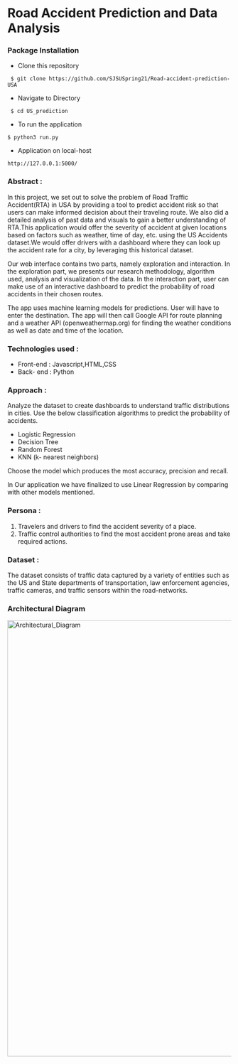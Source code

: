 # Road Accident Prediction and Data Analysis

### Package Installation

- Clone this repository 

` $ git clone https://github.com/SJSUSpring21/Road-accident-prediction-USA`

- Navigate to Directory

` $ cd US_prediction`

- To run the application

`$ python3 run.py`

- Application on local-host

`http://127.0.0.1:5000/ `

### Abstract :

In this project, we set out to solve the problem of Road Traffic Accident(RTA) in USA  by providing a tool to predict accident risk so that users can make informed decision about their traveling route. We also did a detailed analysis of past data and visuals to gain a better understanding of RTA.This application would offer the severity of accident at given locations based on factors such as weather, time of day, etc. using the US Accidents dataset.We would offer drivers with a dashboard where they can look up the accident rate for a city,
by leveraging this historical dataset. 

Our web interface contains two parts, namely exploration and interaction. In the exploration part, we presents our research methodology, algorithm used, analysis and visualization of the data. In the interaction part, user can make use of an interactive dashboard to predict the probability of road accidents in their chosen routes.

The app uses machine learning models for predictions. User will have to enter the destination. The app will then call Google API for route planning and a weather API (openweathermap.org) for finding the weather conditions as well as date and time of the location.



### Technologies used :

* Front-end : Javascript,HTML,CSS
* Back- end : Python 



### Approach :
Analyze the dataset to create dashboards to understand traffic distributions in cities.
Use the below classification algorithms to predict the probability of accidents.
* Logistic Regression 
* Decision Tree
* Random Forest
* KNN (k- nearest neighbors)

Choose the model which produces the most accuracy, precision and recall.

In Our application we have finalized to use Linear Regression by comparing with other models mentioned.

### Persona :
1. Travelers and drivers to find the accident severity of a place.
2. Traffic control authorities to find the most accident prone areas and take required actions.


### Dataset : 
The dataset consists of traffic data captured by a variety of entities such as the US and State departments
of transportation, law enforcement agencies, traffic cameras, and traffic sensors within the road-networks.

### Architectural Diagram
<img width="982" alt="Architectural_Diagram" src="https://user-images.githubusercontent.com/78836467/118035007-82845200-b31f-11eb-89c4-2be18e0661f8.png">
